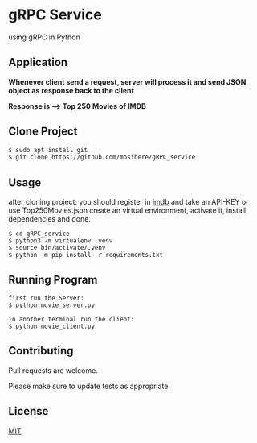 # gRPC Service

using gRPC in Python 

## Application
__Whenever client send a request, server will process it and send JSON object as response back to the client__<br  />

**Response is --> Top 250 Movies of IMDB**

## Clone Project


```bash
$ sudo apt install git
$ git clone https://github.com/mosihere/gRPC_service
```

## Usage
after cloning project:
you should register in [imdb](https://imdb-api.com/) and take an API-KEY
or use Top250Movies.json
create an virtual environment,
activate it, install dependencies and done.

```
$ cd gRPC_service
$ python3 -m virtualenv .venv
$ source bin/activate/.venv
$ python -m pip install -r requirements.txt
```

## Running Program
```
first run the Server:
$ python movie_server.py

in another terminal run the client:
$ python movie_client.py
```
## Contributing
Pull requests are welcome.

Please make sure to update tests as appropriate.

## License
[MIT](https://choosealicense.com/licenses/mit/)
